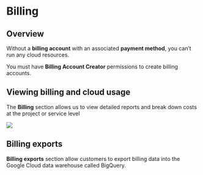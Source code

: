 # Billing

## Overview

Without a **billing account** with an associated **payment method**, you can’t run any cloud resources.

You must have **Billing Account Creator** permissions to create billing accounts.


## Viewing billing and cloud usage

The **Billing** section allows us to view detailed reports and break down costs at the project or service level

![](https://cloud.google.com/static/billing/docs/images/tutorial-billing-reports-tour.png)


## Billing exports

**Billing exports** section allow customers to export billing data into the Google Cloud data warehouse called BigQuery.
